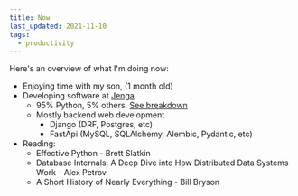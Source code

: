 ```yaml
---
title: Now
last_updated: 2021-11-10
tags:
  - productivity
---
```


Here's an overview of what I'm doing now:
- Enjoying time with my son, (1 month old)
- Developing software at [Jenga](https://www.jenga-agency.com/)
  - 95% Python, 5% others. [See breakdown](https://gist.github.com/wangonya/95d21be1d601b7218f25e16d21aaabd2)
  - Mostly backend web development
    - Django (DRF, Postgres, etc)
    - FastApi (MySQL, SQLAlchemy, Alembic, Pydantic, etc)
- Reading:
  - Effective Python - Brett Slatkin
  - Database Internals: A Deep Dive into How Distributed Data Systems Work - Alex Petrov
  - A Short History of Nearly Everything - Bill Bryson
